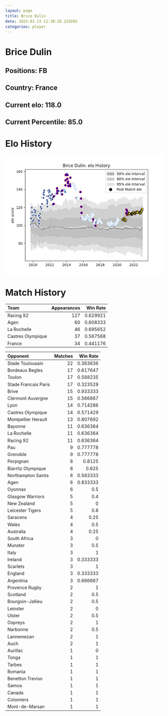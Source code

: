 ```yaml
---  
layout: page  
title: Brice Dulin  
date: 2023-01-13 11:30:28.229285  
categories: player  
---
```

# Brice Dulin

## Positions: FB

## Country: France

## Current elo: 118.0

## Current Percentile: 85.0

# Elo History


![elo history](history_BriceDulin.png)
# Match History


| Team              |   Appearances |   Win Rate |
|:------------------|--------------:|-----------:|
| Racing 92         |           127 |   0.629921 |
| Agen              |            60 |   0.608333 |
| La Rochelle       |            46 |   0.695652 |
| Castres Olympique |            37 |   0.567568 |
| France            |            34 |   0.441176 |

| Opponent             |   Matches |   Win Rate |
|:---------------------|----------:|-----------:|
| Stade Toulousain     |        22 |   0.363636 |
| Bordeaux Begles      |        17 |   0.617647 |
| Toulon               |        17 |   0.588235 |
| Stade Francais Paris |        17 |   0.323529 |
| Brive                |        15 |   0.933333 |
| Clermont Auvergne    |        15 |   0.566667 |
| Lyon                 |        14 |   0.714286 |
| Castres Olympique    |        14 |   0.571429 |
| Montpellier Herault  |        13 |   0.807692 |
| Bayonne              |        11 |   0.636364 |
| La Rochelle          |        11 |   0.636364 |
| Racing 92            |        11 |   0.636364 |
| Pau                  |         9 |   0.777778 |
| Grenoble             |         9 |   0.777778 |
| Perpignan            |         8 |   0.8125   |
| Biarritz Olympique   |         8 |   0.625    |
| Northampton Saints   |         6 |   0.583333 |
| Agen                 |         6 |   0.833333 |
| Oyonnax              |         6 |   0.5      |
| Glasgow Warriors     |         5 |   0.4      |
| New Zealand          |         5 |   0        |
| Leicester Tigers     |         5 |   0.8      |
| Saracens             |         4 |   0.25     |
| Wales                |         4 |   0.5      |
| Australia            |         4 |   0.25     |
| South Africa         |         3 |   0        |
| Munster              |         3 |   0.5      |
| Italy                |         3 |   1        |
| Ireland              |         3 |   0.333333 |
| Scarlets             |         3 |   1        |
| England              |         3 |   0.333333 |
| Argentina            |         3 |   0.666667 |
| Provence Rugby       |         2 |   1        |
| Scotland             |         2 |   0.5      |
| Bourgoin-Jallieu     |         2 |   0.5      |
| Leinster             |         2 |   0        |
| Ulster               |         2 |   0.5      |
| Ospreys              |         2 |   1        |
| Narbonne             |         2 |   0.5      |
| Lannemezan           |         2 |   1        |
| Auch                 |         2 |   1        |
| Aurillac             |         1 |   0        |
| Tonga                |         1 |   1        |
| Tarbes               |         1 |   1        |
| Romania              |         1 |   1        |
| Benetton Treviso     |         1 |   1        |
| Samoa                |         1 |   1        |
| Canada               |         1 |   1        |
| Colomiers            |         1 |   1        |
| Mont-de-Marsan       |         1 |   1        |